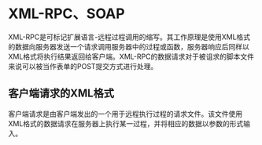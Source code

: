 # XML-RPC、SOAP

XML-RPC是可标记扩展语言-远程过程调用的缩写。其工作原理是使用XML格式的数据向服务器发送一个请求调用服务器中的过程或函数，服务器响应后同样以XML格式将执行结果返回给客户端。XML-RPC的数据请求对于被诅求的脚本文件来说可以被当作表单的POST提交方式进行处理。

## 客户端请求的XML格式

客户端请求是由客户端发出的一个用于远程执行过程的请求文件。该文件使用XML格式的数据请求在服务器上执行某一过程，并将相应的数据以参数的形式输入。
